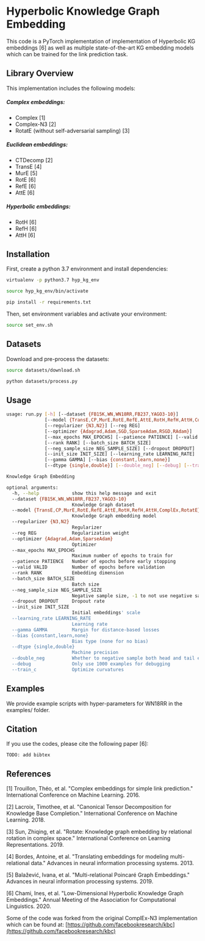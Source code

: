 # Hyperbolic Knowledge Graph Embedding 

This code is a PyTorch implementation of implementation of Hyperbolic KG embeddings [6] as well as multiple state-of-the-art KG embedding models which can be trained for the link prediction task.

## Library Overview

This implementation includes the following models:

##### Complex embeddings:

*   Complex [1]
*   Complex-N3 [2]
*   RotatE (without self-adversarial sampling) [3]

##### Euclidean embeddings:

*   CTDecomp [2]
*   TransE [4]
*   MurE [5]
*   RotE [6]
*   RefE [6]
*   AttE [6]

##### Hyperbolic embeddings:

*   RotH [6]
*   RefH [6]
*   AttH [6]

## Installation

First, create a python 3.7 environment and install dependencies:

```bash
virtualenv -p python3.7 hyp_kg_env
```

```bash
source hyp_kg_env/bin/activate
```

```bash
pip install -r requirements.txt
```

Then, set environment variables and activate your environment:

```bash
source set_env.sh
```

## Datasets

Download and pre-process the datasets:

```bash
source datasets/download.sh
```

```bash
python datasets/process.py
```

## Usage

```bash
usage: run.py [-h] [--dataset {FB15K,WN,WN18RR,FB237,YAGO3-10}]
              [--model {TransE,CP,MurE,RotE,RefE,AttE,RotH,RefH,AttH,ComplEx,RotatE}]
              [--regularizer {N3,N2}] [--reg REG]
              [--optimizer {Adagrad,Adam,SGD,SparseAdam,RSGD,RAdam}]
              [--max_epochs MAX_EPOCHS] [--patience PATIENCE] [--valid VALID]
              [--rank RANK] [--batch_size BATCH_SIZE]
              [--neg_sample_size NEG_SAMPLE_SIZE] [--dropout DROPOUT]
              [--init_size INIT_SIZE] [--learning_rate LEARNING_RATE]
              [--gamma GAMMA] [--bias {constant,learn,none}]
              [--dtype {single,double}] [--double_neg] [--debug] [--train_c]

Knowledge Graph Embedding

optional arguments:
  -h, --help            show this help message and exit
  --dataset {FB15K,WN,WN18RR,FB237,YAGO3-10}
                        Knowledge Graph dataset
  --model {TransE,CP,MurE,RotE,RefE,AttE,RotH,RefH,AttH,ComplEx,RotatE}
                        Knowledge Graph embedding model
  --regularizer {N3,N2}
                        Regularizer
  --reg REG             Regularization weight
  --optimizer {Adagrad,Adam,SparseAdam}
                        Optimizer
  --max_epochs MAX_EPOCHS
                        Maximum number of epochs to train for
  --patience PATIENCE   Number of epochs before early stopping
  --valid VALID         Number of epochs before validation
  --rank RANK           Embedding dimension
  --batch_size BATCH_SIZE
                        Batch size
  --neg_sample_size NEG_SAMPLE_SIZE
                        Negative sample size, -1 to not use negative sampling
  --dropout DROPOUT     Dropout rate
  --init_size INIT_SIZE
                        Initial embeddings' scale
  --learning_rate LEARNING_RATE
                        Learning rate
  --gamma GAMMA         Margin for distance-based losses
  --bias {constant,learn,none}
                        Bias type (none for no bias)
  --dtype {single,double}
                        Machine precision
  --double_neg          Whether to negative sample both head and tail entities
  --debug               Only use 1000 examples for debugging
  --train_c             Optimize curvatures
```

## Examples 

We provide example scripts with hyper-parameters for WN18RR in the examples/ folder. 

## Citation

If you use the codes, please cite the following paper [6]:

```
TODO: add bibtex
```

## References

[1] Trouillon, Théo, et al. "Complex embeddings for simple link prediction."
International Conference on Machine Learning. 2016.

[2] Lacroix, Timothee, et al. "Canonical Tensor Decomposition for Knowledge Base
Completion." International Conference on Machine Learning. 2018.

[3] Sun, Zhiqing, et al. "Rotate: Knowledge graph embedding by relational
rotation in complex space." International Conference on Learning
Representations. 2019.

[4] Bordes, Antoine, et al. "Translating embeddings for modeling
multi-relational data." Advances in neural information processing systems. 2013.

[5] Balažević, Ivana, et al. "Multi-relational Poincaré Graph Embeddings."
Advances in neural information processing systems. 2019.

[6] Chami, Ines, et al. "Low-Dimensional Hyperbolic Knowledge Graph Embeddings."
Annual Meeting of the Association for Computational Linguistics. 2020.

Some of the code was forked from the original ComplEx-N3 implementation which can be found at: [https://github.com/facebookresearch/kbc](https://github.com/facebookresearch/kbc)

